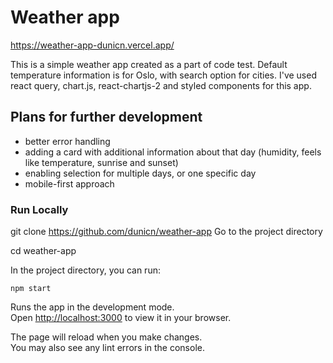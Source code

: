 # Weather app

https://weather-app-dunicn.vercel.app/

This is a simple weather app created as a part of code test. Default temperature information is for Oslo, with search option for cities. I've used react query, chart.js, 
react-chartjs-2 and styled components for this app. 

## Plans for further development 

- better error handling
- adding a card with additional information about that day (humidity, feels like temperature, sunrise and sunset)
- enabling selection for multiple days, or one specific day
- mobile-first approach 

### Run Locally

  git clone https://github.com/dunicn/weather-app
  Go to the project directory

  cd weather-app

In the project directory, you can run:

`npm start`

Runs the app in the development mode.\
Open [http://localhost:3000](http://localhost:3000) to view it in your browser.

The page will reload when you make changes.\
You may also see any lint errors in the console.

